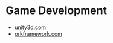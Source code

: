 # Game Development

* [unity3d.com](https://unity3d.com/)
* [orkframework.com](http://orkframework.com/)